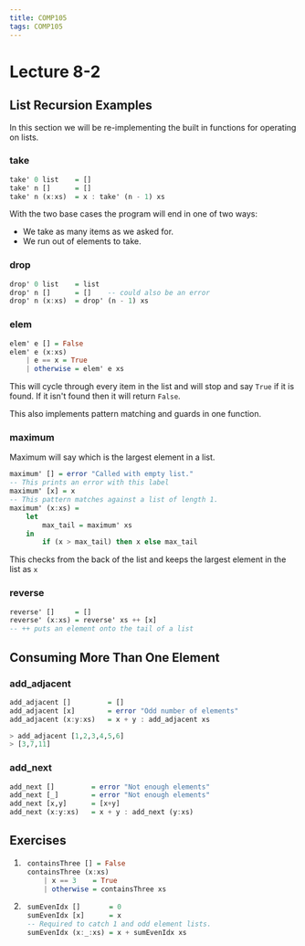 ```yaml
---
title: COMP105
tags: COMP105
---
```

# Lecture 8-2
## List Recursion Examples
In this section we will be re-implementing the built in functions for operating on lists.

### take

```haskell
take' 0 list	= []
take' n []		= []
take' n (x:xs)	= x : take' (n - 1) xs
```

With the two base cases the program will end in one of two ways:

* We take as many items as we asked for.
* We run out of elements to take.

### drop

```haskell
drop' 0 list	= list
drop' n []		= [] 	-- could also be an error
drop' n (x:xs)	= drop' (n - 1) xs
```

### elem

```haskell
elem' e [] = False
elem' e (x:xs)
	| e == x = True
	| otherwise = elem' e xs
```

This will cycle through every item in the list and will stop and say `True` if it is found. If it isn't found then it will return `False`.

This also implements pattern matching and guards in one function.

### maximum
Maximum will say which is the largest element in a list.

```haskell
maximum' []	= error "Called with empty list." 
-- This prints an error with this label
maximum' [x] = x 
-- This pattern matches against a list of length 1.
maximum' (x:xs) =
	let
		max_tail = maximum' xs
	in
		if (x > max_tail) then x else max_tail
```

This checks from the back of the list and keeps the largest element in the list as `x`

### reverse

```haskell
reverse' []		= []
reverse' (x:xs) = reverse' xs ++ [x]
-- ++ puts an element onto the tail of a list
```

## Consuming More Than One Element
### add_adjacent

```haskell
add_adjacent []			= []
add_adjacent [x]		= error "Odd number of elements"
add_adjacent (x:y:xs)	= x + y : add_adjacent xs
```

```haskell
> add_adjacent [1,2,3,4,5,6]
> [3,7,11]
```

### add_next

```haskell
add_next [] 		= error "Not enough elements"
add_next [_] 		= error "Not enough elements"
add_next [x,y]		= [x+y]
add_next (x:y:xs)	= x + y : add_next (y:xs)
```

## Exercises
1. ```haskell
	containsThree [] = False
	containsThree (x:xs)
		| x == 3	= True
		| otherwise	= containsThree xs
	```

1. ```haskell
	sumEvenIdx []		= 0
	sumEvenIdx [x]		= x
	-- Required to catch 1 and odd element lists.
	sumEvenIdx (x:_:xs)	= x + sumEvenIdx xs
	```